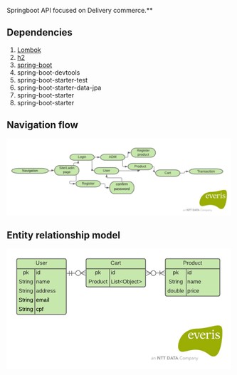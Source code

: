 Springboot API focused on Delivery commerce.**



## Dependencies
1. [Lombok](https://projectlombok.org/)
2. [h2](https://www.h2database.com/html/main.html)
3. [spring-boot](https://spring.io/projects/spring-boot)
  1. spring-boot-devtools
  2. spring-boot-starter-test
  3. spring-boot-starter-data-jpa
  4. spring-boot-starter
  5. spring-boot-starter

## Navigation flow
![Navigation Flow](https://github.com/Israel-Lopes/Delivery---OhMyFastFood/blob/master/templates/navigation_flow.png)

## Entity relationship model
![Navigation Flow](https://github.com/Israel-Lopes/Delivery---OhMyFastFood/blob/master/templates/Diagrama_de_fluxo_de_relacionamento.png)



